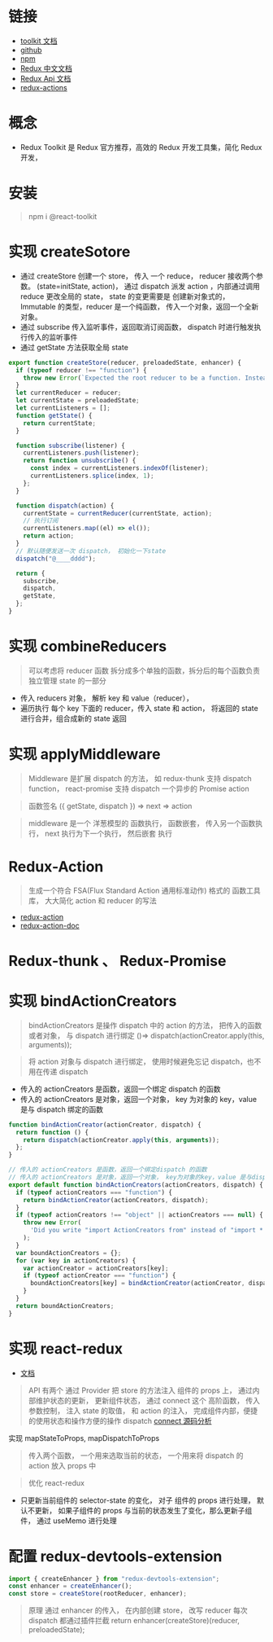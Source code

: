 # 链接

- [toolkit 文档](https://redux-toolkit.js.org/)
- [github](https://github1s.com/reduxjs/redux-toolkit)
- [npm](https://www.npmjs.com/package/@reduxjs/toolkit)
- [Redux 中文文档](https://cn.redux.js.org/redux-toolkit/overview/)
- [Redux Api 文档](https://redux.js.org/api)
- [redux-actions](https://redux-actions.js.org/)

# 概念

- Redux Toolkit 是 Redux 官方推荐，高效的 Redux 开发工具集，简化 Redux 开发，

# 安装

> npm i @react-toolkit

# 实现 createSotore

- 通过 createStore 创建一个 store， 传入 一个 reduce， reducer 接收两个参数。 (state=initState, action)， 通过 dispatch 派发 action ，内部通过调用 reduce 更改全局的 state， state 的变更需要是 创建新对象式的， Immutable 的类型，reducer 是一个纯函数， 传入一个对象，返回一个全新对象。
- 通过 subscribe 传入监听事件，返回取消订阅函数， dispatch 时进行触发执行传入的监听事件
- 通过 getState 方法获取全局 state

```js
export function createStore(reducer, preloadedState, enhancer) {
  if (typeof reducer !== "function") {
    throw new Error(`Expected the root reducer to be a function. Instead`);
  }
  let currentReducer = reducer;
  let currentState = preloadedState;
  let currentListeners = [];
  function getState() {
    return currentState;
  }

  function subscribe(listener) {
    currentListeners.push(listener);
    return function unsubscribe() {
      const index = currentListeners.indexOf(listener);
      currentListeners.splice(index, 1);
    };
  }

  function dispatch(action) {
    currentState = currentReducer(currentState, action);
    // 执行订阅
    currentListeners.map((el) => el());
    return action;
  }
  // 默认随便发送一次 dispatch， 初始化一下state
  dispatch("@____dddd");

  return {
    subscribe,
    dispatch,
    getState,
  };
}
```

# 实现 combineReducers

> 可以考虑将 reducer 函数 拆分成多个单独的函数，拆分后的每个函数负责独立管理 state 的一部分

- 传入 reducers 对象， 解析 key 和 value（reducer），
- 遍历执行 每个 key 下面的 reducer，传入 state 和 action， 将返回的 state 进行合并，组合成新的 state 返回

# 实现 applyMiddleware

> Middleware 是扩展 dispatch 的方法， 如 redux-thunk 支持 dispatch function， react-promise 支持 dispatch 一个异步的 Promise action

> 函数签名 ({ getState, dispatch }) => next => action

> middleware 是一个 洋葱模型的 函数执行， 函数嵌套， 传入另一个函数执行， next 执行为下一个执行， 然后嵌套 执行

# Redux-Action

> 生成一个符合 FSA(Flux Standard Action 通用标准动作) 格式的 函数工具库， 大大简化 action 和 reducer 的写法

- [redux-action](https://github.com/redux-utilities/redux-actions)
- [redux-action-doc](https://redux-actions.js.org/)

# Redux-thunk 、 Redux-Promise

# 实现 bindActionCreators

> bindActionCreators 是操作 dispatch 中的 action 的方法， 把传入的函数或者对象， 与 dispatch 进行绑定 ()=> dispatch(actionCreator.apply(this, arguments));

> 将 action 对象与 dispatch 进行绑定， 使用时候避免忘记 dispatch，也不用在传递 dispatch

- 传入的 actionCreators 是函数，返回一个绑定 dispatch 的函数
- 传入的 actionCreators 是对象，返回一个对象， key 为对象的 key，value 是与 dispatch 绑定的函数

```js
function bindActionCreator(actionCreator, dispatch) {
  return function () {
    return dispatch(actionCreator.apply(this, arguments));
  };
}

// 传入的 actionCreators 是函数，返回一个绑定dispatch 的函数
// 传入的 actionCreators 是对象，返回一个对象， key为对象的key，value 是与dispatch 绑定的函数
export default function bindActionCreators(actionCreators, dispatch) {
  if (typeof actionCreators === "function") {
    return bindActionCreator(actionCreators, dispatch);
  }
  if (typeof actionCreators !== "object" || actionCreators === null) {
    throw new Error(
      'Did you write "import ActionCreators from" instead of "import * as ActionCreators from"?'
    );
  }
  var boundActionCreators = {};
  for (var key in actionCreators) {
    var actionCreator = actionCreators[key];
    if (typeof actionCreator === "function") {
      boundActionCreators[key] = bindActionCreator(actionCreator, dispatch);
    }
  }
  return boundActionCreators;
}
```

# 实现 react-redux

- [文档](https://www.redux.org.cn/docs/react-redux/)

> API 有两个 通过 Provider 把 store 的方法注入 组件的 props 上， 通过内部维护状态的更新， 更新组件状态，
> 通过 connect 这个 高阶函数， 传入参数控制， 注入 state 的取值， 和 action 的注入， 完成组件内部，便捷的使用状态和操作方便的操作 dispatch
> [connect 源码分析](https://github.com/baozouai/redux-source-analysis/blob/main/src/packages/react-redux/src/components/connect.tsx)

实现 mapStateToProps, mapDispatchToProps

> 传入两个函数， 一个用来选取当前的状态， 一个用来将 dispatch 的 action 放入 props 中

> 优化 react-redux

- 只更新当前组件的 selector-state 的变化， 对子 组件的 props 进行处理， 默认不更新， 如果子组件的 props 与当前的状态发生了变化，那么更新子组件， 通过 useMemo 进行处理

# 配置 redux-devtools-extension

```js
import { createEnhancer } from "redux-devtools-extension";
const enhancer = createEnhancer();
const store = createStore(rootReducer, enhancer);
```

> 原理 通过 enhancer 的传入， 在内部创建 store， 改写 reducer 每次 dispatch 都通过插件拦截
> return enhancer(createStore)(reducer, preloadedState);
